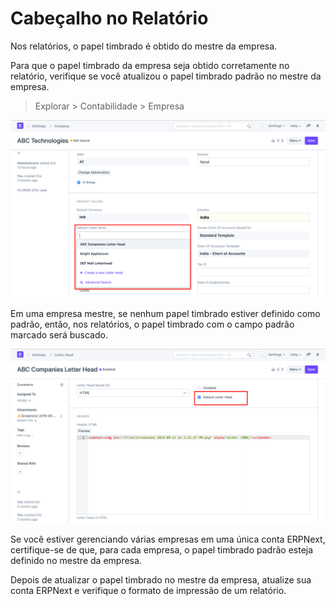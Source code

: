 # Cabeçalho no Relatório


Nos relatórios, o papel timbrado é obtido do mestre da empresa.


Para que o papel timbrado da empresa seja obtido corretamente no relatório, verifique se você atualizou o papel timbrado padrão no mestre da empresa.



> 
> Explorar > Contabilidade > Empresa
> 
> 
> 


![Cabeçalho](/files/using-print-format.png)


Em uma empresa mestre, se nenhum papel timbrado estiver definido como padrão, então, nos relatórios, o papel timbrado com o campo padrão marcado será buscado.


![Cabeçalho](/files/using-print-format-1.png)


Se você estiver gerenciando várias empresas em uma única conta ERPNext, certifique-se de que, para cada empresa, o papel timbrado padrão esteja definido no mestre da empresa.


Depois de atualizar o papel timbrado no mestre da empresa, atualize sua conta ERPNext e verifique o formato de impressão de um relatório.

